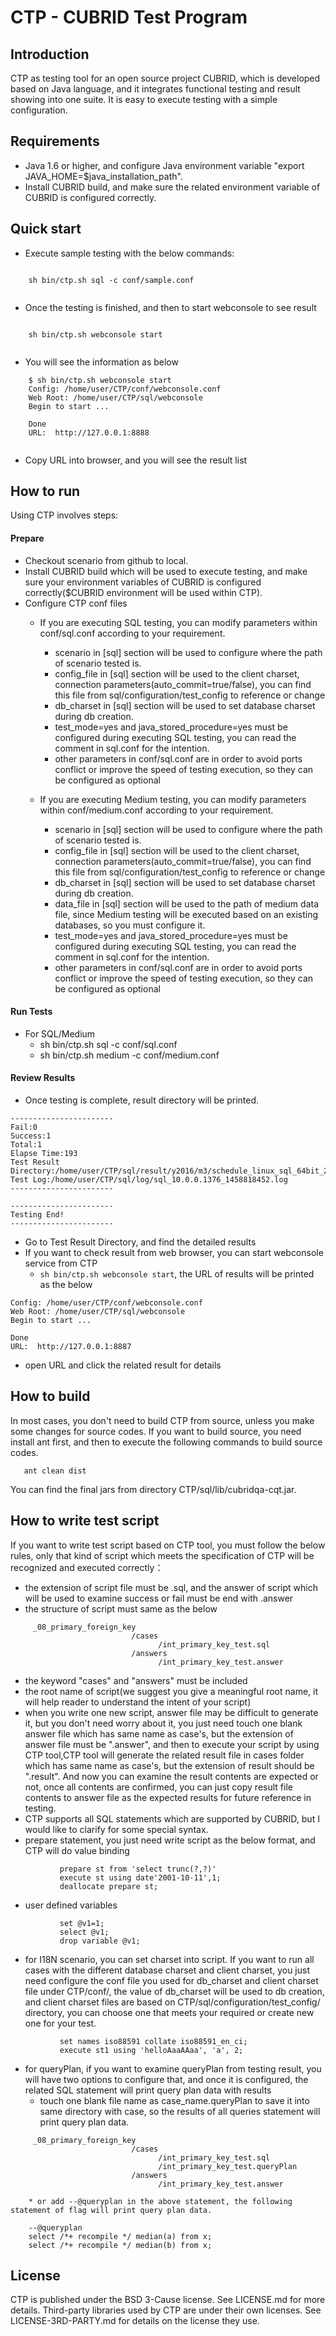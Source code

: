 # CTP - CUBRID Test Program

## Introduction
CTP as testing tool for an open source project CUBRID, which is developed based on Java language, and it integrates functional testing and result showing into one suite. It is easy to execute testing with a simple configuration. 

## Requirements
* Java 1.6 or higher, and configure Java environment variable "export JAVA_HOME=$java_installation_path".
* Install CUBRID build, and make sure the related environment variable of CUBRID is configured correctly.

## Quick start
* Execute sample testing with the below commands:

``` 

    sh bin/ctp.sh sql -c conf/sample.conf
    
 ```
 
* Once the testing is finished, and then to start webconsole to see result
    
```

    sh bin/ctp.sh webconsole start
    
```
    
* You will see the information as below
    
```
    $ sh bin/ctp.sh webconsole start
	Config: /home/user/CTP/conf/webconsole.conf
	Web Root: /home/user/CTP/sql/webconsole
	Begin to start ...

	Done
	URL:  http://127.0.0.1:8888    
	  
```
	
* Copy URL into browser, and you will see the result list

## How to run

Using CTP involves steps:

#### Prepare
* Checkout scenario from github to local.
* Install CUBRID build which will be used to execute testing, and make sure your environment variables of CUBRID is configured correctly($CUBRID environment will be used within CTP).
* Configure CTP conf files
  * If you are executing SQL testing, you can modify parameters within conf/sql.conf according to your requirement. 
    * scenario in [sql] section will be used to configure where the path of scenario tested is.
    * config_file in [sql] section will be used to the client charset, connection parameters(auto_commit=true/false), you can find this file from sql/configuration/test_config to reference or change
    * db_charset in [sql] section will be used to set database charset during db creation.
    * test_mode=yes and java_stored_procedure=yes must be configured during executing SQL testing, you can read the comment in sql.conf for the intention.
    * other parameters in conf/sql.conf are in order to avoid ports conflict or improve the speed of testing execution, so they can be configured as optional   
    
  * If you are executing Medium testing, you can modify parameters within conf/medium.conf according to your requirement. 
    * scenario in [sql] section will be used to configure where the path of scenario tested is.
    * config_file in [sql] section will be used to the client charset, connection parameters(auto_commit=true/false), you can find this file from sql/configuration/test_config to reference or change
    * db_charset in [sql] section will be used to set database charset during db creation.
    * data_file in [sql] section will be used to the path of medium data file, since Medium testing will be executed based on an existing databases, so you must configure it.
    * test_mode=yes and java_stored_procedure=yes must be configured during executing SQL testing, you can read the comment in sql.conf for the intention.
    * other parameters in conf/sql.conf are in order to avoid ports conflict or improve the speed of testing execution, so they can be configured as optional 

#### Run Tests
* For SQL/Medium
  * sh bin/ctp.sh sql -c conf/sql.conf
  * sh bin/ctp.sh medium -c conf/medium.conf
  
#### Review Results
* Once testing is complete, result directory will be printed.

```
-----------------------
Fail:0
Success:1
Total:1
Elapse Time:193
Test Result Directory:/home/user/CTP/sql/result/y2016/m3/schedule_linux_sql_64bit_24202122_10.0.0_1376
Test Log:/home/user/CTP/sql/log/sql_10.0.0.1376_1458818452.log
-----------------------

-----------------------
Testing End!
-----------------------
```
* Go to Test Result Directory, and find the detailed results
* If you want to check result from web browser, you can start webconsole service from CTP
  * ``sh bin/ctp.sh webconsole start``, the URL of results will be printed as the below

```
Config: /home/user/CTP/conf/webconsole.conf
Web Root: /home/user/CTP/sql/webconsole
Begin to start ...

Done
URL:  http://127.0.0.1:8887
```
  * open URL and click the related result for details
  
        
## How to build

In most cases, you don't need to build CTP from source, unless you make some changes for source codes. If you want to build source, you need install ant first, and then to execute the following commands to build source codes.

```
   ant clean dist
```

You can find the final jars from directory CTP/sql/lib/cubridqa-cqt.jar.

             
## How to write test script
If you want to write test script based on CTP tool, you must follow the below rules, only that kind of script which meets the specification of CTP will be recognized and executed correctly：
* the extension of script file must be .sql, and the answer of script which will be used to examine success or fail must be end with .answer
* the structure of script must same as the below

```
	 _08_primary_foreign_key
	                       /cases
	                             /int_primary_key_test.sql
	                       /answers
	                             /int_primary_key_test.answer
```
  * the keyword "cases" and "answers" must be included
  * the root name of script(we suggest you give a meaningful root name, it will help reader to understand the intent of your script)
  * when you write one new script, answer file may be difficult to generate it, but you don't need worry about it, you just need touch one blank answer file which has same name as case's, but the extension of answer file must be ".answer", and then to execute
           your script by using CTP tool,CTP tool will generate the related result file in cases folder which has same name as case's, but the extension of result should be ".result". And now you can examine the result contents are expected or not, once all contents 
           are confirmed, you can just copy result file contents to answer file as the expected results for future reference in testing.   
  * CTP supports all SQL statements which are supported by CUBRID, but I would like to clarify for some special syntax.
  * prepare statement, you just need write script as the below format, and CTP will do value binding 
           
```
           prepare st from 'select trunc(?,?)'
           execute st using date'2001-10-11',1;
           deallocate prepare st;
```
           
  * user defined variables
           
```
           set @v1=1;
           select @v1;
           drop variable @v1;
```

  * for I18N scenario, you can set charset into script. If you want to run all cases with the different database charset and client charset, you just need configure the conf file you used for db_charset and client charset file under CTP/conf/,
             the value of db_charset will be used to db creation, and client charset files are based on CTP/sql/configuration/test_config/ directory, you can choose one that meets your required or create new one for your test.
           
```
           set names iso88591 collate iso88591_en_ci;
           execute st1 using 'helloAaaAAaa', 'a', 2;
```

  * for queryPlan, if you want to examine queryPlan from testing result, you will have two options to configure that, and once it is configured, the related SQL statement will print query plan data with results
    * touch one blank file name as case_name.queryPlan to save it into same directory with case, so the results of all queries statement will print query plan data.

```
	 _08_primary_foreign_key
	                       /cases
	                             /int_primary_key_test.sql
	                             /int_primary_key_test.queryPlan
	                       /answers
	                             /int_primary_key_test.answer
```


        
        * or add --@queryplan in the above statement, the following statement of flag will print query plan data. 
    
```
	--@queryplan
	select /*+ recompile */ median(a) from x;
	select /*+ recompile */ median(b) from x;
```           
      

## License
CTP is published under the BSD 3-Cause license. See LICENSE.md for more details.
Third-party libraries used by CTP are under their own licenses. See LICENSE-3RD-PARTY.md for details on the license they use.
